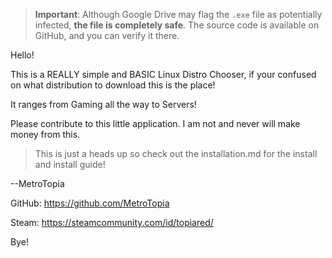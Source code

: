 > **Important**: Although Google Drive may flag the `.exe` file as potentially infected, **the file is completely safe**. The source code is available on GitHub, and you can verify it there.


Hello!

This is a REALLY simple and BASIC Linux Distro Chooser, if your confused on what distribution to download this is the place!

It ranges from Gaming all the way to Servers!

Please contribute to this little application. I am not and never will make money from this.

>This is just a heads up so check out the installation.md for the install and install guide!

--MetroTopia 

GitHub: https://github.com/MetroTopia

Steam: https://steamcommunity.com/id/topiared/

Bye!
